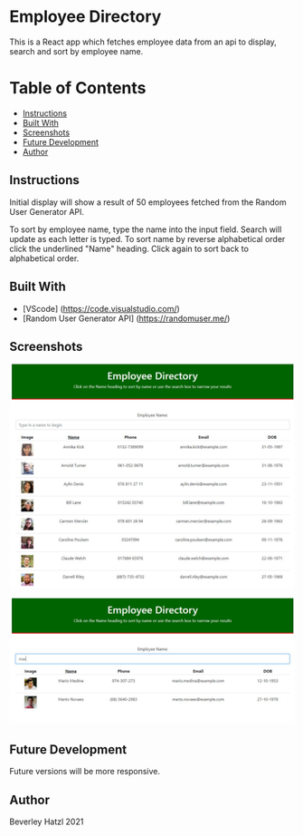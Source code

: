 # Employee Directory
This is a React app which fetches employee data from an api to display, search and sort by employee name.

# Table of Contents
* [Instructions](#instructions)
* [Built With](#built-with)
* [Screenshots](#screenshots)
* [Future Development](#future-development)
* [Author](#author)

## Instructions
<p>Initial display will show a result of 50 employees fetched from the Random User Generator API.</p>
<p>To sort by employee name, type the name into the input field. Search will update as each letter is typed. To sort name by reverse alphabetical order click the underlined "Name" heading. Click again to sort back to alphabetical order.</p>

## Built With

* [VScode] (https://code.visualstudio.com/) 
* [Random User Generator API] (https://randomuser.me/)

## Screenshots

![Screenshot of initial display with all employees sorted alphabetically](./public/images/image1.JPG)

![Screenshot of filtered employee data after text is input](./public/images/image2.JPG)

## Future Development
<p>Future versions will be more responsive.</p>

## Author
Beverley Hatzl 2021
